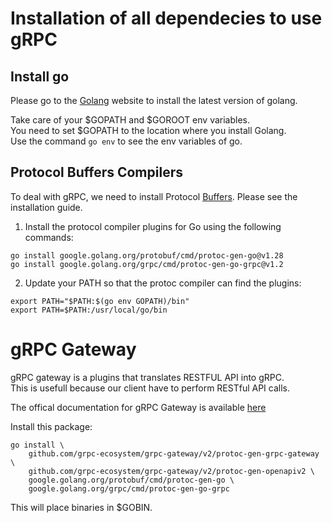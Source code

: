# Installation of all dependecies to use gRPC

## Install go

Please go to the [Golang](https://go.dev/dl/) website to install the latest version of golang.

Take care of your $GOPATH and $GOROOT env variables.</br>
You need to set $GOPATH to the location where you install Golang.</br>
Use the command ```go env``` to see the env variables of go.


## Protocol Buffers Compilers

To deal with gRPC, we need to install Protocol [Buffers](https://github.com/protocolbuffers/protobuf#protocol-compiler-installation). Please see the installation guide.

1. Install the protocol compiler plugins for Go using the following commands:

```
go install google.golang.org/protobuf/cmd/protoc-gen-go@v1.28
go install google.golang.org/grpc/cmd/protoc-gen-go-grpc@v1.2
```
2. Update your PATH so that the protoc compiler can find the plugins:

```
export PATH="$PATH:$(go env GOPATH)/bin"
export PATH=$PATH:/usr/local/go/bin
```

# gRPC Gateway

gRPC gateway is a plugins that translates RESTFUL API into gRPC.</br>
This is usefull because our client have to perform RESTful API calls.</br>

The offical documentation for gRPC Gateway is available [here](https://grpc-ecosystem.github.io/grpc-gateway/)</br>

Install this package:
```
go install \
    github.com/grpc-ecosystem/grpc-gateway/v2/protoc-gen-grpc-gateway \
    github.com/grpc-ecosystem/grpc-gateway/v2/protoc-gen-openapiv2 \
    google.golang.org/protobuf/cmd/protoc-gen-go \
    google.golang.org/grpc/cmd/protoc-gen-go-grpc
```

This will place binaries in $GOBIN.</br>
